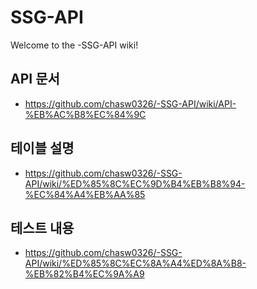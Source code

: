 # SSG-API

Welcome to the -SSG-API wiki!

## API 문서
- https://github.com/chasw0326/-SSG-API/wiki/API-%EB%AC%B8%EC%84%9C

## 테이블 설명

- https://github.com/chasw0326/-SSG-API/wiki/%ED%85%8C%EC%9D%B4%EB%B8%94-%EC%84%A4%EB%AA%85

## 테스트 내용
- https://github.com/chasw0326/-SSG-API/wiki/%ED%85%8C%EC%8A%A4%ED%8A%B8-%EB%82%B4%EC%9A%A9
